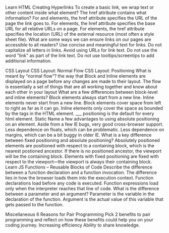 Learn HTML
Creating Hyperlinks
To create a basic link, we wrap text or other content inside what element? 
<a>
The href attribute contains what information?
For <a> and <area> elements, the href attribute specifies the URL of the page the link goes to.
For <base> elements, the href attribute specifies the base URL for all relative URLs on a page.
For <link> elements, the href attribute specifies the location (URL) of the external resource (most often a style sheet file).
What are some ways we can ensure links on our pages are accessible to all readers?
Use concise and meaningful text for links.
Do not capitalize all letters in links.
Avoid using URLs for link text.
Do not use the word "link" as part of the link text.
Do not use tooltips/screentips to add additional information.

CSS Layout
CSS Layout: Normal Flow CSS Layout: Positioning
What is meant by “normal flow”?
the way that Block and Inline elements are displayed on a page before any changes are made to their layout. The flow is essentially a set of things that are all working together and know about each other in your layout
What are a few differences between block-level and inline elements?
Block elements always start from a new line. Inline elements never start from a new line. Block elements cover space from left to right as far as it can go. Inline elements only cover the space as bounded by the tags in the HTML element.
___ positioning is the default for every html element.
Static
Name a few advantages to using absolute positioning on an element.
Aside from a few IE bugs, very good cross-browser support.
Less dependence on floats, which can be problematic.
Less dependence on margins, which can be a bit buggy in older IE.
What is a key difference between fixed positioning and absolute positioning?
Absolutely positioned elements are positioned with respect to a containing block, which is the nearest postioned ancestor. If there is no positioned ancestor, the viewport will be the containing block.
Elements with fixed positioning are fixed with respect to the viewport—the viewport is always their containing block.
Learn JS
Functions – Reusable Blocks of Code
Describe the difference between a function declaration and a function invocation.
The difference lies in how the browser loads them into the execution context. Function declarations load before any code is executed. Function expressions load only when the interpreter reaches that line of code.
What is the difference between a parameter and an argument?
Parameter is the variable in the declaration of the function.
Argument is the actual value of this variable that gets passed to the function.

Miscellaneous
6 Reasons for Pair Programming
Pick 2 benefits to pair programming and reflect on how these benefits could help you on your coding journey.
Increasing efficiency
Ability to share knowledge.
